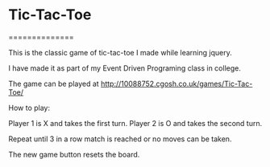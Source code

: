 # Tic-Tac-Toe
==============

This is the classic game of tic-tac-toe I made while learning jquery. 

I have made it as part of my Event Driven Programing class in college.

The game can be played at http://10088752.cgosh.co.uk/games/Tic-Tac-Toe/

How to play:

Player 1 is X and takes the first turn.
Player 2 is O and takes the second turn.

Repeat until 3 in a row match is reached or no moves can be taken. 

The new game button resets the board.
